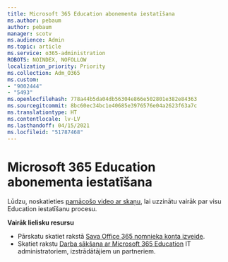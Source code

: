 ```yaml
---
title: Microsoft 365 Education abonementa iestatīšana
ms.author: pebaum
author: pebaum
manager: scotv
ms.audience: Admin
ms.topic: article
ms.service: o365-administration
ROBOTS: NOINDEX, NOFOLLOW
localization_priority: Priority
ms.collection: Adm_O365
ms.custom:
- "9002444"
- "5493"
ms.openlocfilehash: 778a44b5da04db56304e866e502801e382e84363
ms.sourcegitcommit: 8bc60ec34bc1e40685e3976576e04a2623f63a7c
ms.translationtype: HT
ms.contentlocale: lv-LV
ms.lasthandoff: 04/15/2021
ms.locfileid: "51787468"
---
```

# <a name="set-up-a-microsoft-365-education-subscription"></a>Microsoft 365 Education abonementa iestatīšana

Lūdzu, noskatieties [pamācošo video ar skaņu](https://aka.ms/M365EduSetup), lai uzzinātu vairāk par visu Education iestatīšanu procesu.

**Vairāk lielisku resursu**

- Pārskatu skatiet rakstā [Sava Office 365 nomnieka konta izveide](https://docs.microsoft.com/microsoft-365/education/deploy/create-your-office-365-tenant).
- Skatiet rakstu [Darba sākšana ar Microsoft 365 Education](https://docs.microsoft.com/education/) IT administratoriem, izstrādātājiem un partneriem.